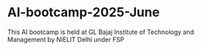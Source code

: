 # AI-bootcamp-2025-June
This AI bootcamp is  held at GL Bajaj Institute of Technology and Management by NIELIT Delhi under FSP
